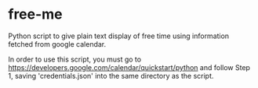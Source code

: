# free-me
Python script to give plain text display of free time using information fetched from google calendar. 

In order to use this script, you must go to https://developers.google.com/calendar/quickstart/python
and follow Step 1, saving 'credentials.json' into the same directory as the script.
